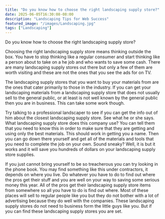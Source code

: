 ```yaml
---
title: "Do you know how to choose the right landscaping supply store?"
date: 2025-06-05T16:30:08-08:00
description: "Landscaping Tips for Web Success"
featured_image: "/images/Landscaping.jpg"
tags: ["Landscaping"]
---
```


Do you know how to choose the right landscaping supply store?

Choosing the right landscaping supply store means thinking outside the box. You have to stop thinking like a regular consumer and start thinking like a person about to take on a he job and who wants to save some cash. There are many landscaping supply stores out there but only a few of them are worth visiting and these are not the ones that you see the ads for on TV.

The landscaping supply stores that you want to buy your materials from are the ones that cater primarily to those in the industry. If you can get your landscaping materials from a landscaping supply store that does not usually sell to the general public, or at least is not well known by the general public then you are in business. This can take some work though. 

Try talking to a professional landscaper to see if you can get the info out of him about the closest landscaping supply store. See what he or she says. What landscaping supply store does this company use? You can tell them that you need to know this in order to make sure that they are getting and using only the best materials. This should work in getting you a name. Then you can go down there yourself and get all of the materials and tools that you need to complete the job on your own. Sound sneaky? Well, it is but it works and it will save you hundreds of dollars on your landscaping supply store supplies.

If you just cannot bring yourself to be so treacherous you can try looking in the phone book. You may find something like this under contractors, it depends on where you live. Do whatever you have to do to find out where the pros get their stuff and you are well on your way to saving some serious money this year. All of the pros get their landscaping supply store items from somewhere so all you have to do is find out where. Most of these places will sell to regular people like you but they do not bother with a lot of advertising because they do well with the companies. These landscaping supply stores do not need to business form the little guys like you. But if you can find these landscaping supply stores you are set.
